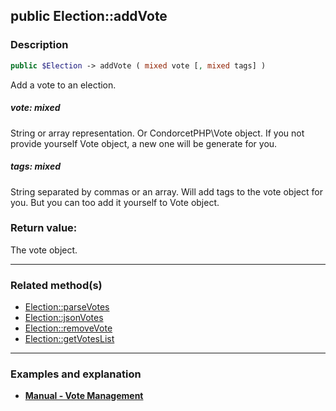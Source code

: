 ## public Election::addVote

### Description    

```php
public $Election -> addVote ( mixed vote [, mixed tags] )
```

Add a vote to an election.    


##### **vote:** *mixed*   
String or array representation. Or CondorcetPHP\Vote object. If you not provide yourself Vote object, a new one will be generate for you.     



##### **tags:** *mixed*   
String separated by commas or an array. Will add tags to the vote object for you. But you can too add it yourself to Vote object.    



### Return value:   

The vote object.


---------------------------------------

### Related method(s)      

* [Election::parseVotes](../Election%20Class/public%20Election--parseVotes.md)    
* [Election::jsonVotes](../Election%20Class/public%20Election--jsonVotes.md)    
* [Election::removeVote](../Election%20Class/public%20Election--removeVote.md)    
* [Election::getVotesList](../Election%20Class/public%20Election--getVotesList.md)    

---------------------------------------

### Examples and explanation

* **[Manual - Vote Management](https://github.com/julien-boudry/Condorcet/wiki/II-%23-B.-Vote-management-%23-1.-Add-Vote)**    
